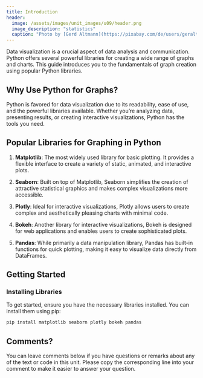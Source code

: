 ```yaml
---
title: Introduction
header:
  image: /assets/images/unit_images/u09/header.png
  image_description: "statistics"
  caption: "Photo by [Gerd Altmann](https://pixabay.com/de/users/geralt-9301/?utm_source=link-attribution&utm_medium=referral&utm_campaign=image&utm_content=4705451) [from Pixabay](https://pixabay.com/)"
---
```


Data visualization is a crucial aspect of data analysis and communication. Python offers several powerful libraries for creating a wide range of graphs and charts. This guide introduces you to the fundamentals of graph creation using popular Python libraries.

## Why Use Python for Graphs?

Python is favored for data visualization due to its readability, ease of use, and the powerful libraries available. Whether you’re analyzing data, presenting results, or creating interactive visualizations, Python has the tools you need.

## Popular Libraries for Graphing in Python

1. **Matplotlib**: The most widely used library for basic plotting. It provides a flexible interface to create a variety of static, animated, and interactive plots.

2. **Seaborn**: Built on top of Matplotlib, Seaborn simplifies the creation of attractive statistical graphics and makes complex visualizations more accessible.

3. **Plotly**: Ideal for interactive visualizations, Plotly allows users to create complex and aesthetically pleasing charts with minimal code.

4. **Bokeh**: Another library for interactive visualizations, Bokeh is designed for web applications and enables users to create sophisticated plots.

5. **Pandas**: While primarily a data manipulation library, Pandas has built-in functions for quick plotting, making it easy to visualize data directly from DataFrames.

## Getting Started

### Installing Libraries

To get started, ensure you have the necessary libraries installed. You can install them using pip:

```bash
pip install matplotlib seaborn plotly bokeh pandas
```

## Comments?
You can leave comments below if you have questions or remarks about any of the text or code in this unit.
Please copy the corresponding line into your comment to make it easier to answer your question.

<script src="https://utteranc.es/client.js"
        repo="GeoMOER/moer-base-r"
        issue-term="moer-base-r_unit09"
        theme="github-light"
        crossorigin="anonymous"
        async>
</script>
